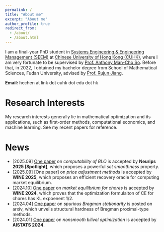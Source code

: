 ```yaml
---
permalink: /
title: "About me"
excerpt: "About me"
author_profile: true
redirect_from: 
  - /about/
  - /about.html
---
```


I am a final-year PhD student in [Systems Engineering & Engineering Management (SEEM)](https://www.se.cuhk.edu.hk/) at [Chinese University of Hong Kong (CUHK)](https://www.cuhk.edu.hk/english/index.html), where I am very fortunate to be supervised by [Prof. Anthony Man-Cho So](https://www1.se.cuhk.edu.hk/~manchoso/). Before that, in 2022, I obtained my bachelor degree from School of Mathematical Sciences, Fudan University, advised by [Prof. Rujun Jiang](https://rjjiang.github.io/).

**Email:** hechen at link dot cuhk dot edu dot hk


# Research Interests 

My research interests generally lie in mathematical optimization and its applications, such as first-order methods, computational economics, and machine learning. See my recent papers for reference.


# News
- [2025.09] [One paper](http://arxiv.org/abs/2506.04587) on *computability of BLO* is accepted by **Neurips 2025 [Spotlight]**, which proposes a powerful *set smoothness* property.
- [2025.09] [One paper] on *price adjustment methods* is accepted by **WINE 2025**, which proposes an efficient recovery oracle for computing market equilibrium.
- [2024.10] [One paper](https://wine2024.org/#accepted-papers) on *market equilibrium for chores* is accepted by **WINE 2024**, which proves that the optimization formulaiton of CE for chores has KL expoenent 1/2.
- [2024.04] [One paper](https://arxiv.org/abs/2404.08073) on *spurious Bregman stationarity* is posted on arxiv, which unveils structural hardness of Bregman proximal-type methods.
- [2024.01] [One paper](https://proceedings.mlr.press/v238/chen24a.html) on *nonsmooth bilivel optimization* is accepted by **AISTATS 2024**.
